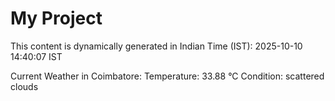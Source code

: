# My Project

This content is dynamically generated in Indian Time (IST): 2025-10-10 14:40:07 IST


Current Weather in Coimbatore:
Temperature: 33.88 °C
Condition: scattered clouds
